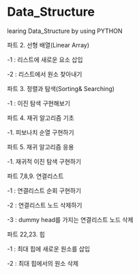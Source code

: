# Data_Structure
learing Data_Structure by using PYTHON

파트 2. 선형 배열(Linear Array)

 -1 : 리스트에 새로운 요소 삽입

 -2 : 리스트에서 원소 찾아내기


파트 3. 정렬과 탐색(Sorting& Searching)

 -1 : 이진 탐색 구현해보기


파트 4. 재귀 알고리즘 기초

 -1. 피보나치 순열 구현하기


파트 5. 재귀 알고리즘 응용

 -1. 재귀적 이진 탐색 구현하기


 파트 7,8,9. 연결리스트

 -1 : 연결리스트 순회 구현하기

 -2 : 연결리스트 노드 삭제하기

 -3 : dummy head를 가지는 연결리스트 노드 삭제


 파트 22,23. 힙

-1 : 최대 힙에 새로운 원소를 삽입

-2 : 최대 힙에서의 원소 삭제
